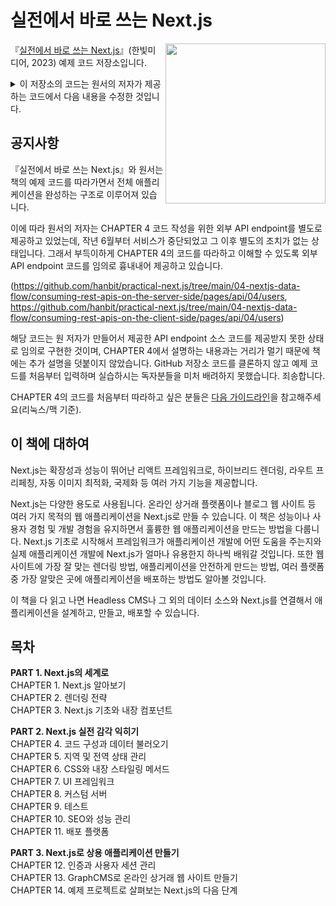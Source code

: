 # 실전에서 바로 쓰는 Next.js

<a href="https://www.hanbit.co.kr/store/books/look.php?p_code=B1068448075"><img src="https://www.hanbit.co.kr/data/books/B1068448075_l.jpg" height="256px" align="right"></a>

『[실전에서 바로 쓰는 Next.js](https://www.hanbit.co.kr/store/books/look.php?p_code=B1068448075)』(한빛미디어, 2023) 예제 코드 저장소입니다.
 

<details>
<summary>이 저장소의 코드는 원서의 저자가 제공하는 코드에서 다음 내용을 수정한 것입니다.</summary>

 - node.js 버전을 12에서 18로 변경하였습니다. CHAPTER 11에서 사용하는 Dockerfile의 베이스 이미지 역시 node 18 버전을 사용하도록 변경하였습니다.
 - 일부 의존성 패키지의 호환성, 보안 문제 해결을 위해 next.js 패키지 버전을 13.1.1, react와 react-dom 패키지 버전을 18.2.0으로 업그레이드 하였습니다. Next.js 버전을 변경하여도 책의 코드와 차이나는 부분은 없으니 책의 예시 코드를 그대로 따라해도 무방합니다.
 - 계약 문제로 종료된 원격 API / GraphQL 서버를 대체하기 위해 CHAPTER 4의 API / GraphQL 서버 코드를 추가하였습니다.
 - 그 외 사용하는 패키지의 의존성 및 버그를 해결하기 위해 버전을 업그레이드 또는 사용해야 할 특정 버전을 지정하였습니다.
 
 원서의 저자가 제공하는 코드는 [여기](https://github.com/PacktPublishing/Real-World-Next.js)에서 확인할 수 있습니다. 
</details>


## 공지사항

『실전에서 바로 쓰는 Next.js』와 원서는 책의 예제 코드를 따라가면서 전체 애플리케이션을 완성하는 구조로 이루어져 있습니다.  

이에 따라 원서의 저자는 CHAPTER 4 코드 작성을 위한 외부 API endpoint를 별도로 제공하고 있었는데, 작년 6월부터 서비스가 중단되었고 그 이후 별도의 조치가 없는 상태입니다.
그래서 부득이하게 CHAPTER 4의 코드를 따라하고 이해할 수 있도록 외부 API endpoint 코드를 임의로 흉내내어 제공하고 있습니다.  

(https://github.com/hanbit/practical-next.js/tree/main/04-nextjs-data-flow/consuming-rest-apis-on-the-server-side/pages/api/04/users,
https://github.com/hanbit/practical-next.js/tree/main/04-nextjs-data-flow/consuming-rest-apis-on-the-client-side/pages/api/04/users)  

해당 코드는 원 저자가 만들어서 제공한 API endpoint 소스 코드를 제공받지 못한 상태로 임의로 구현한 것이며, CHAPTER 4에서 설명하는 내용과는 거리가 멀기 때문에 책에는 추가 설명을 덧붙이지 않았습니다.
GitHub 저장소 코드를 클론하지 않고 예제 코드를 처음부터 입력하며 실습하시는 독자분들을 미처 배려하지 못했습니다. 죄송합니다.  

CHAPTER 4의 코드를 처음부터 따라하고 싶은 분들은 [다음 가이드라인](https://github.com/hanbit/practical-next.js/blob/main/04-nextjs-data-flow/README.md)을 참고해주세요(리눅스/맥 기준).  


## 이 책에 대하여

Next.js는 확장성과 성능이 뛰어난 리액트 프레임워크로, 하이브리드 렌더링, 라우트 프리페칭, 자동 이미지 최적화, 국제화 등 여러 가지 기능을 제공합니다.

Next.js는 다양한 용도로 사용됩니다. 온라인 상거래 플랫폼이나 블로그 웹 사이트 등 여러 가지 목적의 웹 애플리케이션을 Next.js로 만들 수 있습니다. 이 책은 성능이나 사용자 경험 및 개발 경험을 유지하면서 훌륭한 웹 애플리케이션을 만드는 방법을 다룹니다. Next.js 기초로 시작해서 프레임워크가 애플리케이션 개발에 어떤 도움을 주는지와 실제 애플리케이션 개발에 Next.js가 얼마나 유용한지 하나씩 배워갈 것입니다. 또한 웹 사이트에 가장 잘 맞는 렌더링 방법, 애플리케이션을 안전하게 만드는 방법, 여러 플랫폼 중 가장 알맞은 곳에 애플리케이션을 배포하는 방법도 알아볼 것입니다.

이 책을 다 읽고 나면 Headless CMS나 그 외의 데이터 소스와 Next.js를 연결해서 애플리케이션을 설계하고, 만들고, 배포할 수 있습니다.  


## 목차
**PART 1. Next.js의 세계로**  
CHAPTER 1. Next.js 알아보기  
CHAPTER 2. 렌더링 전략  
CHAPTER 3. Next.js 기초와 내장 컴포넌트  

**PART 2. Next.js 실전 감각 익히기**  
CHAPTER 4. 코드 구성과 데이터 불러오기  
CHAPTER 5. 지역 및 전역 상태 관리  
CHAPTER 6. CSS와 내장 스타일링 메서드  
CHAPTER 7. UI 프레임워크  
CHAPTER 8. 커스텀 서버  
CHAPTER 9. 테스트  
CHAPTER 10. SEO와 성능 관리  
CHAPTER 11. 배포 플랫폼  

**PART 3. Next.js로 상용 애플리케이션 만들기**  
CHAPTER 12. 인증과 사용자 세션 관리  
CHAPTER 13. GraphCMS로 온라인 상거래 웹 사이트 만들기  
CHAPTER 14. 예제 프로젝트로 살펴보는 Next.js의 다음 단계  
